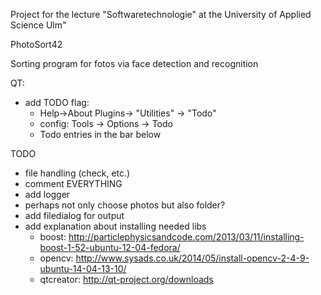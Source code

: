 Project for the lecture "Softwaretechnologie" at the University of Applied Science Ulm"

PhotoSort42

Sorting program for fotos via face detection and recognition

QT:
- add TODO flag:
    - Help->About Plugins-> "Utilities" -> "Todo"
    - config: Tools -> Options -> Todo
    - Todo entries in the bar below

TODO
- file handling (check, etc.)
- comment EVERYTHING
- add logger
- perhaps not only choose photos but also folder?
- add filedialog for output
- add explanation about installing needed libs
	- boost: http://particlephysicsandcode.com/2013/03/11/installing-boost-1-52-ubuntu-12-04-fedora/
	- opencv: http://www.sysads.co.uk/2014/05/install-opencv-2-4-9-ubuntu-14-04-13-10/
	- qtcreator: http://qt-project.org/downloads

